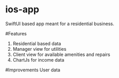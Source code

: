 # ios-app
SwiftUI based app meant for a residential business.

#Features
1. Residential based data
2. Manager view for utilities
3. Client view for available amenities and repairs
4. ChartJs for income data

#Improvements
User data
